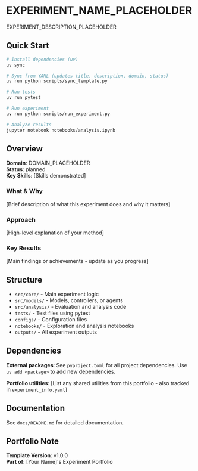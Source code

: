 # EXPERIMENT_NAME_PLACEHOLDER

EXPERIMENT_DESCRIPTION_PLACEHOLDER

## Quick Start

```bash
# Install dependencies (uv)
uv sync

# Sync from YAML (updates title, description, domain, status)
uv run python scripts/sync_template.py

# Run tests
uv run pytest

# Run experiment
uv run python scripts/run_experiment.py

# Analyze results
jupyter notebook notebooks/analysis.ipynb
```

## Overview

**Domain**: DOMAIN_PLACEHOLDER  
**Status**: planned  
**Key Skills**: [Skills demonstrated]

### What & Why
[Brief description of what this experiment does and why it matters]

### Approach
[High-level explanation of your method]

### Key Results
[Main findings or achievements - update as you progress]

## Structure

- `src/core/` - Main experiment logic
- `src/models/` - Models, controllers, or agents
- `src/analysis/` - Evaluation and analysis code
- `tests/` - Test files using pytest
- `configs/` - Configuration files
- `notebooks/` - Exploration and analysis notebooks
- `outputs/` - All experiment outputs

## Dependencies

**External packages**: See `pyproject.toml` for all project dependencies. Use `uv add <package>` to add new dependencies.

**Portfolio utilities**: [List any shared utilities from this portfolio - also tracked in `experiment_info.yaml`]

## Documentation

See `docs/README.md` for detailed documentation.

## Portfolio Note

**Template Version**: v1.0.0  
**Part of**: [Your Name]'s Experiment Portfolio 